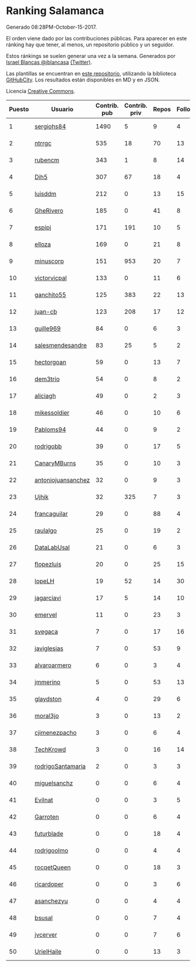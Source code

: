 # Ranking Salamanca

Generado 08:28PM-October-15-2017.

El orden viene dado por las contribuciones públicas. Para aparecer en este ránking hay que tener, al menos, un repositorio público y un seguidor.

Estos ránkings se suelen generar una vez a la semana. Generados por [Israel Blancas @iblancasa](https://github.com/iblancasa/) [(Twitter)](https://twitter.com/iblancasa).

Las plantillas se encuentran en [este repositorio](https://github.com/iblancasa/GH-Spanish-Ranking), utilizando la biblioteca [GitHubCity](https://github.com/iblancasa/GitHubCity). Los resultados están disponibles en MD y en JSON.

Licencia [Creative Commons](https://creativecommons.org/licenses/by/4.0/).

| Puesto   |  Usuario  | Contrib. pub | Contrib. priv |Repos| Followers | Desde |  Avatar  |
|----------|-----------|--------------|---------------|-----|-----------|-------|----------|
|1|[sergiohs84](https://github.com/sergiohs84)|1490|5|9|4|2015-03-28|![sergiohs84](https://avatars2.githubusercontent.com/u/11694066)|
|2|[ntrrgc](https://github.com/ntrrgc)|535|18|70|13|2011-08-24|![ntrrgc](https://avatars3.githubusercontent.com/u/1002436)|
|3|[rubencm](https://github.com/rubencm)|343|1|8|14|2011-06-29|![rubencm](https://avatars2.githubusercontent.com/u/885208)|
|4|[Dih5](https://github.com/Dih5)|307|67|18|4|2015-04-22|![Dih5](https://avatars2.githubusercontent.com/u/12070738)|
|5|[luisddm](https://github.com/luisddm)|212|0|13|15|2012-12-06|![luisddm](https://avatars1.githubusercontent.com/u/2978951)|
|6|[GheRivero](https://github.com/GheRivero)|185|0|41|8|2010-04-17|![GheRivero](https://avatars1.githubusercontent.com/u/246245)|
|7|[espipj](https://github.com/espipj)|171|191|10|5|2015-06-12|![espipj](https://avatars0.githubusercontent.com/u/12865914)|
|8|[elloza](https://github.com/elloza)|169|0|21|8|2015-02-24|![elloza](https://avatars2.githubusercontent.com/u/11179372)|
|9|[minuscorp](https://github.com/minuscorp)|151|953|20|7|2013-03-09|![minuscorp](https://avatars1.githubusercontent.com/u/3819883)|
|10|[victorvicpal](https://github.com/victorvicpal)|133|0|11|6|2014-12-02|![victorvicpal](https://avatars0.githubusercontent.com/u/10044742)|
|11|[ganchito55](https://github.com/ganchito55)|125|383|22|13|2013-06-17|![ganchito55](https://avatars2.githubusercontent.com/u/4716972)|
|12|[juan-cb](https://github.com/juan-cb)|123|208|17|12|2012-12-01|![juan-cb](https://avatars3.githubusercontent.com/u/2938045)|
|13|[guille969](https://github.com/guille969)|84|0|6|3|2015-11-14|![guille969](https://avatars2.githubusercontent.com/u/15845488)|
|14|[salesmendesandre](https://github.com/salesmendesandre)|83|25|5|2|2016-04-03|![salesmendesandre](https://avatars1.githubusercontent.com/u/18242653)|
|15|[hectorgoan](https://github.com/hectorgoan)|59|0|13|7|2013-08-12|![hectorgoan](https://avatars0.githubusercontent.com/u/5213294)|
|16|[dem3trio](https://github.com/dem3trio)|54|0|8|2|2011-05-05|![dem3trio](https://avatars0.githubusercontent.com/u/770253)|
|17|[aliciagh](https://github.com/aliciagh)|49|0|2|3|2012-01-12|![aliciagh](https://avatars2.githubusercontent.com/u/1325629)|
|18|[mikessoldier](https://github.com/mikessoldier)|46|0|10|6|2013-10-23|![mikessoldier](https://avatars3.githubusercontent.com/u/5755381)|
|19|[Pabloms94](https://github.com/Pabloms94)|44|0|9|2|2016-02-11|![Pabloms94](https://avatars1.githubusercontent.com/u/17175704)|
|20|[rodrigobb](https://github.com/rodrigobb)|39|0|17|5|2012-04-12|![rodrigobb](https://avatars2.githubusercontent.com/u/1637465)|
|21|[CanaryMBurns](https://github.com/CanaryMBurns)|35|0|10|3|2015-11-07|![CanaryMBurns](https://avatars0.githubusercontent.com/u/15707911)|
|22|[antoniojuansanchez](https://github.com/antoniojuansanchez)|32|0|9|3|2013-10-01|![antoniojuansanchez](https://avatars0.githubusercontent.com/u/5586585)|
|23|[Ujhik](https://github.com/Ujhik)|32|325|7|3|2017-03-07|![Ujhik](https://avatars3.githubusercontent.com/u/26257128)|
|24|[francaguilar](https://github.com/francaguilar)|29|0|88|4|2015-03-19|![francaguilar](https://avatars3.githubusercontent.com/u/11558278)|
|25|[raulalgo](https://github.com/raulalgo)|25|0|19|2|2014-07-03|![raulalgo](https://avatars2.githubusercontent.com/u/8058228)|
|26|[DataLabUsal](https://github.com/DataLabUsal)|21|0|6|3|2016-05-18|![DataLabUsal](https://avatars0.githubusercontent.com/u/19425138)|
|27|[flopezluis](https://github.com/flopezluis)|20|0|25|15|2010-11-01|![flopezluis](https://avatars0.githubusercontent.com/u/463135)|
|28|[lopeLH](https://github.com/lopeLH)|19|52|14|30|2014-04-29|![lopeLH](https://avatars1.githubusercontent.com/u/7440734)|
|29|[jagarciavi](https://github.com/jagarciavi)|17|5|14|10|2012-05-07|![jagarciavi](https://avatars0.githubusercontent.com/u/1713002)|
|30|[emervel](https://github.com/emervel)|11|0|23|3|2014-05-11|![emervel](https://avatars2.githubusercontent.com/u/7548274)|
|31|[svegaca](https://github.com/svegaca)|7|0|17|16|2010-02-03|![svegaca](https://avatars0.githubusercontent.com/u/196002)|
|32|[javiglesias](https://github.com/javiglesias)|7|0|53|9|2014-10-06|![javiglesias](https://avatars3.githubusercontent.com/u/9042602)|
|33|[alvaroarmero](https://github.com/alvaroarmero)|6|0|3|4|2016-01-22|![alvaroarmero](https://avatars1.githubusercontent.com/u/16842883)|
|34|[jmmerino](https://github.com/jmmerino)|5|0|53|13|2011-10-26|![jmmerino](https://avatars2.githubusercontent.com/u/1152640)|
|35|[glaydston](https://github.com/glaydston)|4|0|29|6|2012-08-11|![glaydston](https://avatars0.githubusercontent.com/u/2137309)|
|36|[moral3jo](https://github.com/moral3jo)|3|0|13|2|2010-12-15|![moral3jo](https://avatars1.githubusercontent.com/u/524380)|
|37|[cjimenezpacho](https://github.com/cjimenezpacho)|3|0|6|4|2012-09-26|![cjimenezpacho](https://avatars3.githubusercontent.com/u/2428271)|
|38|[TechKrowd](https://github.com/TechKrowd)|3|0|16|14|2015-10-10|![TechKrowd](https://avatars2.githubusercontent.com/u/15065592)|
|39|[rodrigoSantamaria](https://github.com/rodrigoSantamaria)|2|0|3|3|2012-04-02|![rodrigoSantamaria](https://avatars3.githubusercontent.com/u/1600691)|
|40|[miguelsanchz](https://github.com/miguelsanchz)|0|0|6|4|2012-07-10|![miguelsanchz](https://avatars2.githubusercontent.com/u/1951141)|
|41|[Evilnat](https://github.com/Evilnat)|0|0|3|5|2011-01-12|![Evilnat](https://avatars1.githubusercontent.com/u/560108)|
|42|[Garroten](https://github.com/Garroten)|0|0|6|4|2008-05-04|![Garroten](https://avatars1.githubusercontent.com/u/9264)|
|43|[futurblade](https://github.com/futurblade)|0|0|18|4|2012-10-03|![futurblade](https://avatars3.githubusercontent.com/u/2479273)|
|44|[rodrigoolmo](https://github.com/rodrigoolmo)|0|0|4|4|2011-04-09|![rodrigoolmo](https://avatars2.githubusercontent.com/u/719905)|
|45|[rocqetQueen](https://github.com/rocqetQueen)|0|0|18|3|2013-10-17|![rocqetQueen](https://avatars1.githubusercontent.com/u/5708398)|
|46|[ricardoper](https://github.com/ricardoper)|0|0|3|6|2013-08-04|![ricardoper](https://avatars2.githubusercontent.com/u/5161172)|
|47|[asanchezyu](https://github.com/asanchezyu)|0|0|4|4|2014-05-13|![asanchezyu](https://avatars2.githubusercontent.com/u/7567924)|
|48|[bsusal](https://github.com/bsusal)|0|0|7|4|2014-02-26|![bsusal](https://avatars1.githubusercontent.com/u/6797598)|
|49|[jvcerver](https://github.com/jvcerver)|0|0|7|6|2013-10-22|![jvcerver](https://avatars3.githubusercontent.com/u/5751143)|
|50|[UrielHaile](https://github.com/UrielHaile)|0|0|13|3|2014-10-09|![UrielHaile](https://avatars2.githubusercontent.com/u/9108886)|
